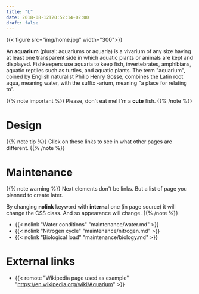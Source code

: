 ```yaml
---
title: "L"
date: 2018-08-12T20:52:14+02:00
draft: false
---
```


{{< figure src="img/home.jpg" width="300">}}

An **aquarium** (plural: aquariums or aquaria) is a vivarium of any size having at least one transparent side in which aquatic plants or animals are kept and displayed. Fishkeepers use aquaria to keep fish, invertebrates, amphibians, aquatic reptiles such as turtles, and aquatic plants. The term "aquarium", coined by English naturalist Philip Henry Gosse, combines the Latin root aqua, meaning water, with the suffix -arium, meaning "a place for relating to".


{{% note important %}}
Please, don't eat me! I'm a **cute** fish.
{{% /note %}}

# Design 

{{% note tip %}}
Click on these links to see in what other pages are different.
{{% /note %}}
# Maintenance

{{% note warning %}}
Next elements don't be links. But a list of page you planned to create later.

By changing **nolink** keyword with **internal** one (in page source) it will change the CSS class. And so appearance will change.
{{% /note %}}

  * {{< nolink "Water conditions" "maintenance/water.md" >}}
  * {{< nolink "Nitrogen cycle" "maintenance/nitrogen.md" >}}
  * {{< nolink "Biological load" "maintenance/biology.md" >}}

# External links

  * {{< remote "Wikipedia page used as example" "https://en.wikipedia.org/wiki/Aquarium" >}}
